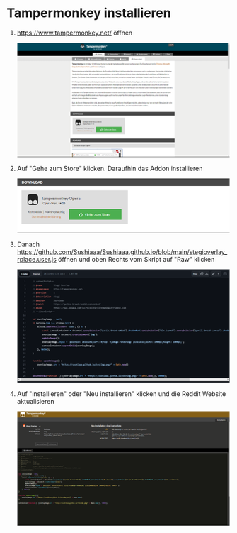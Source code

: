 # Tampermonkey installieren
1. https://www.tampermonkey.net/ öffnen</a>

   ![Tampermonkey](/readmeimgs/step1.png)

2. Auf "Gehe zum Store" klicken. Daraufhin das Addon installieren

   ![Store Page](/readmeimgs/step2.png)

3. Danach https://github.com/Sushiaaa/Sushiaaa.github.io/blob/main/stegioverlay_rplace.user.js öffnen und oben Rechts vom Skript auf "Raw" klicken

   ![Script](/readmeimgs/step4.png)

4. Auf "installieren" oder "Neu installieren" klicken und die Reddit Website aktualisieren

   ![Tampermonkey](/readmeimgs/step5.png)
